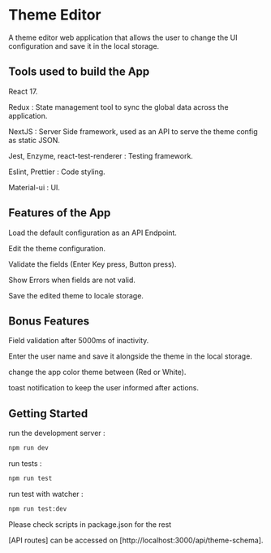 # Theme Editor

A theme editor web application that allows the user to change the UI configuration and save it in the local storage.

## Tools used to build the App

React 17.

Redux : State management tool to sync the global data across the application.

NextJS : Server Side framework, used as an API to serve the theme config as static JSON.

Jest, Enzyme, react-test-renderer : Testing framework.

Eslint, Prettier : Code styling.

Material-ui : UI.

## Features of the App

Load the default configuration as an API Endpoint.

Edit the theme configuration.

Validate the fields (Enter Key press, Button press).

Show Errors when fields are not valid.

Save the edited theme to locale storage.

## Bonus Features

Field validation after 5000ms of inactivity.

Enter the user name and save it alongside the theme in the local storage.

change the app color theme between (Red or White).

toast notification to keep the user informed after actions.

## Getting Started

run the development server :

```bash
npm run dev

```

run tests :

```bash
npm run test

```

run test with watcher :

```bash
npm run test:dev

```
Please check scripts in package.json for the rest

[API routes] can be accessed on [http://localhost:3000/api/theme-schema].
